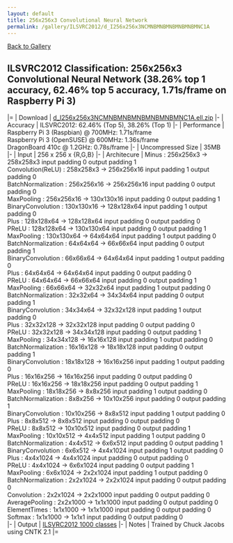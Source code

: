 ```yaml
---
layout: default
title: 256x256x3 Convolutional Neural Network
permalink: /gallery/ILSVRC2012/d_I256x256x3NCMNBMNBMNBMNBMNBMNC1A
---
```


[Back to Gallery](/ELL/gallery)

## ILSVRC2012 Classification: 256x256x3 Convolutional Neural Network (38.26% top 1 accuracy, 62.46% top 5 accuracy, 1.71s/frame on Raspberry Pi 3)

|=
| Download | [d_I256x256x3NCMNBMNBMNBMNBMNBMNC1A.ell.zip](https://github.com/Microsoft/ELL-models/raw/master/models/ILSVRC2012/d_I256x256x3NCMNBMNBMNBMNBMNBMNC1A/d_I256x256x3NCMNBMNBMNBMNBMNBMNC1A.ell.zip)
|-
| Accuracy | ILSVRC2012: 62.46% (Top 5), 38.26% (Top 1) 
|-
| Performance | Raspberry Pi 3 (Raspbian) @ 700MHz: 1.71s/frame<br>Raspberry Pi 3 (OpenSUSE) @ 600MHz: 1.36s/frame<br>DragonBoard 410c @ 1.2GHz: 0.78s/frame
|-
| Uncompressed Size | 35MB
|-
| Input | 256 x 256 x {R,G,B}
|-
| Architecure | Minus :  256x256x3  ->  258x258x3  input padding 0  output padding 1<br>Convolution(ReLU) :  258x258x3  ->  256x256x16  input padding 1  output padding 0<br>BatchNormalization :  256x256x16  ->  256x256x16  input padding 0  output padding 0<br>MaxPooling :  256x256x16  ->  130x130x16  input padding 0  output padding 1<br>BinaryConvolution :  130x130x16  ->  128x128x64  input padding 1  output padding 0<br>Plus :  128x128x64  ->  128x128x64  input padding 0  output padding 0<br>PReLU :  128x128x64  ->  130x130x64  input padding 0  output padding 1<br>MaxPooling :  130x130x64  ->  64x64x64  input padding 1  output padding 0<br>BatchNormalization :  64x64x64  ->  66x66x64  input padding 0  output padding 1<br>BinaryConvolution :  66x66x64  ->  64x64x64  input padding 1  output padding 0<br>Plus :  64x64x64  ->  64x64x64  input padding 0  output padding 0<br>PReLU :  64x64x64  ->  66x66x64  input padding 0  output padding 1<br>MaxPooling :  66x66x64  ->  32x32x64  input padding 1  output padding 0<br>BatchNormalization :  32x32x64  ->  34x34x64  input padding 0  output padding 1<br>BinaryConvolution :  34x34x64  ->  32x32x128  input padding 1  output padding 0<br>Plus :  32x32x128  ->  32x32x128  input padding 0  output padding 0<br>PReLU :  32x32x128  ->  34x34x128  input padding 0  output padding 1<br>MaxPooling :  34x34x128  ->  16x16x128  input padding 1  output padding 0<br>BatchNormalization :  16x16x128  ->  18x18x128  input padding 0  output padding 1<br>BinaryConvolution :  18x18x128  ->  16x16x256  input padding 1  output padding 0<br>Plus :  16x16x256  ->  16x16x256  input padding 0  output padding 0<br>PReLU :  16x16x256  ->  18x18x256  input padding 0  output padding 1<br>MaxPooling :  18x18x256  ->  8x8x256  input padding 1  output padding 0<br>BatchNormalization :  8x8x256  ->  10x10x256  input padding 0  output padding 1<br>BinaryConvolution :  10x10x256  ->  8x8x512  input padding 1  output padding 0<br>Plus :  8x8x512  ->  8x8x512  input padding 0  output padding 0<br>PReLU :  8x8x512  ->  10x10x512  input padding 0  output padding 1<br>MaxPooling :  10x10x512  ->  4x4x512  input padding 1  output padding 0<br>BatchNormalization :  4x4x512  ->  6x6x512  input padding 0  output padding 1<br>BinaryConvolution :  6x6x512  ->  4x4x1024  input padding 1  output padding 0<br>Plus :  4x4x1024  ->  4x4x1024  input padding 0  output padding 0<br>PReLU :  4x4x1024  ->  6x6x1024  input padding 0  output padding 1<br>MaxPooling :  6x6x1024  ->  2x2x1024  input padding 1  output padding 0<br>BatchNormalization :  2x2x1024  ->  2x2x1024  input padding 0  output padding 0<br>Convolution :  2x2x1024  ->  2x2x1000  input padding 0  output padding 0<br>AveragePooling :  2x2x1000  ->  1x1x1000  input padding 0  output padding 0<br>ElementTimes :  1x1x1000  ->  1x1x1000  input padding 0  output padding 0<br>Softmax :  1x1x1000  ->  1x1x1  input padding 0  output padding 0<br>
|-
| Output | [ILSVRC2012 1000 classes](https://github.com/Microsoft/ELL-models/raw/master/models/ILSVRC2012/ILSVRC2012_labels.txt)
|-
| Notes | Trained by Chuck Jacobs using CNTK 2.1
|=
